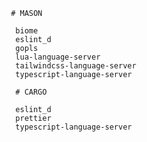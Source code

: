      # MASON

      biome
      eslint_d
      gopls
      lua-language-server
      tailwindcss-language-server
      typescript-language-server

      # CARGO

      eslint_d
      prettier
      typescript-language-server
